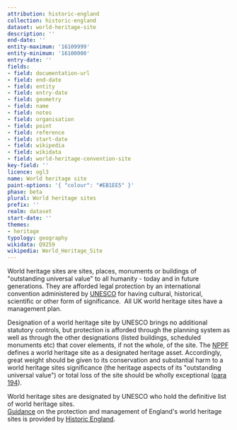 ```yaml
---
attribution: historic-england
collection: historic-england
dataset: world-heritage-site
description: ''
end-date: ''
entity-maximum: '16109999'
entity-minimum: '16100000'
entry-date: ''
fields:
- field: documentation-url
- field: end-date
- field: entity
- field: entry-date
- field: geometry
- field: name
- field: notes
- field: organisation
- field: point
- field: reference
- field: start-date
- field: wikipedia
- field: wikidata
- field: world-heritage-convention-site
key-field: ''
licence: ogl3
name: World heritage site
paint-options: '{ "colour": "#EB1EE5" }'
phase: beta
plural: World heritage sites
prefix: ''
realm: dataset
start-date: ''
themes:
- heritage
typology: geography
wikidata: Q9259
wikipedia: World_Heritage_Site
---
```


World heritage sites are sites, places, monuments or buildings of "outstanding universal value" to all humanity - today and in future generations. They are afforded legal protection by an international convention administered by [UNESCO](https://en.unesco.org/) for having cultural, historical, scientific or other form of significance.  All UK world heritage sites have a management plan.

Designation of a world heritage site by UNESCO brings no additional statutory controls, but protection is afforded through the planning system as well as through the other designations (listed buildings, scheduled monuments etc) that cover elements, if not the whole, of the site. The [NPPF](https://www.gov.uk/government/publications/national-planning-policy-framework--2) defines a world heritage site as a designated heritage asset. Accordingly, great weight should be given to its conservation and substantial harm to a world heritage sites significance (the heritage aspects of its "outstanding universal value") or total loss of the site should be wholly exceptional ([para 194](https://www.gov.uk/guidance/national-planning-policy-framework/16-conserving-and-enhancing-the-historic-environment#footnote61)).  

World heritage sites are designated by UNESCO who hold the definitive list of world heritage sites.\
[Guidance](https://historicengland.org.uk/images-books/publications/protection-management-of-world-heritage-sites-in-england/) on the protection and management of England's world heritage sites is provided by [Historic England](https://historicengland.org.uk/).
